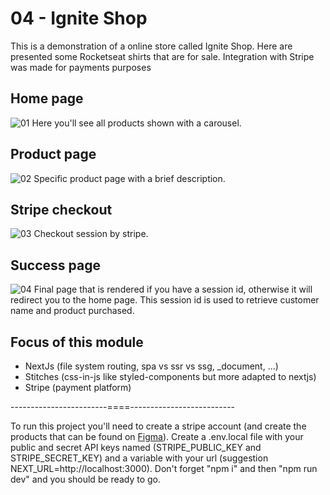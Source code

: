 # 04 - Ignite Shop
<p>This is a demonstration of a online store called Ignite Shop. Here are presented some Rocketseat shirts that are for sale. Integration with Stripe was made for payments purposes</p>

## Home page
![01](https://user-images.githubusercontent.com/90613379/207113118-2a46d70b-2ba5-4c4d-ab0a-e892fe4002a2.png)
Here you'll see all products shown with a carousel.

## Product page
![02](https://user-images.githubusercontent.com/90613379/207113174-110d67b5-01c5-4c12-b230-48f08829b6bd.png)
Specific product page with a brief description.

## Stripe checkout
![03](https://user-images.githubusercontent.com/90613379/207113296-c02145ab-656b-4a3f-a2a9-53aa275128a1.png)
Checkout session by stripe. 

## Success page
![04](https://user-images.githubusercontent.com/90613379/207113311-e271a6b4-66cd-436e-b122-12b5fb1e5952.png)
Final page that is rendered if you have a session id, otherwise it will redirect you to the home page. This session id is used to retrieve customer name and product purchased.

## Focus of this module
<ul>
  <li>NextJs (file system routing, spa vs ssr vs ssg, _document, ...)</li>
  <li>Stitches (css-in-js like styled-components but more adapted to nextjs)</li>
  <li>Stripe (payment platform)</li>
</ul>

------------------------====--------------------------

To run this project you'll need to create a stripe account (and create the products that can be found on <a href="https://www.figma.com/file/OIJJEW24DFiJO6XLqHw2DM/Ignite-Shop/duplicate">Figma</a>). Create a .env.local file with your public and secret API keys named (STRIPE_PUBLIC_KEY and STRIPE_SECRET_KEY) and a variable with your url (suggestion NEXT_URL=http://localhost:3000). Don't forget "npm i" and then "npm run dev" and you should be ready to go.
